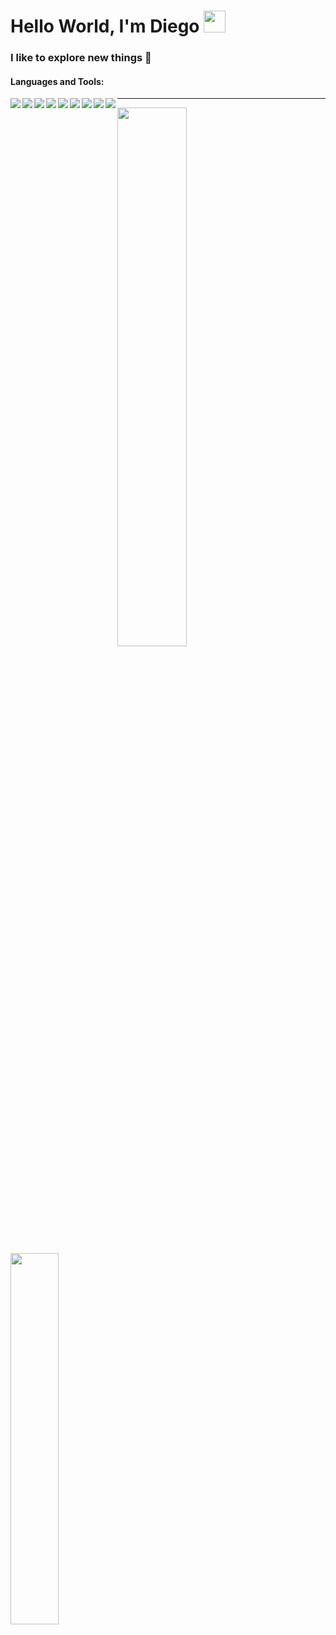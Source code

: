 # Hello World, I'm Diego <img width="35" height="35" src="https://camo.githubusercontent.com/66e00b1e8f7047726770f791fdd5deac5341bf0b598f6d0202cbc94cda80fb06/68747470733a2f2f692e696d6775722e636f6d2f6c73697a67476c2e676966" />

### I like to explore new things 🌱

#### Languages and Tools:
<div display="flex" >
<img align="left" margin="5px" src="https://img.shields.io/badge/go-%2300ADD8.svg?style=for-the-badge&logo=go&logoColor=white" />
<img align="left" margin="5px" src="https://img.shields.io/badge/JavaScript-F7DF1E?style=for-the-badge&logo=javascript&logoColor=black" />
<img align="left" margin="5px" src="https://img.shields.io/badge/React-20232A?style=for-the-badge&logo=react&logoColor=61DAFB" />
<img align="left" margin="5px" src="https://img.shields.io/badge/Redux-593D88?style=for-the-badge&logo=redux&logoColor=white" />
<img align="left" margin="5px" src="https://img.shields.io/badge/Node.js-43853D?style=for-the-badge&logo=node.js&logoColor=white" />
<img align="left" margin="5px" src="https://img.shields.io/badge/Express.js-404D59?style=for-the-badge" />
<img align="left" margin="5px" src="https://img.shields.io/badge/MySQL-00000F?style=for-the-badge&logo=mysql&logoColor=white" />
<img align="left" margin="5px" src="https://img.shields.io/badge/postgres-%23316192.svg?style=for-the-badge&logo=postgresql&logoColor=white" />
<img align="left" margin="5px" src="https://img.shields.io/badge/MongoDB-4EA94B?style=for-the-badge&logo=mongodb&logoColor=white" />
</div>
<hr />
<img align="left" width="47%" src="https://github-readme-stats.vercel.app/api?username=DieFleitas&theme=graywhite" />

<img align="left" width="39%" src="https://github-readme-stats.vercel.app/api/top-langs/?username=DieFleitas&layout=compact" />
<br/>

<!--
**DieFleitas/DieFleitas** is a ✨ _special_ ✨ repository because its `README.md` (this file) appears on your GitHub profile.

Here are some ideas to get you started:

- 🔭 I’m currently working on ...
- 🌱 I’m currently learning ...
- 👯 I’m looking to collaborate on ...
- 🤔 I’m looking for help with ...
- 💬 Ask me about ...
- 📫 How to reach me: ...
- 😄 Pronouns: ...
- ⚡ Fun fact: ...
-->
